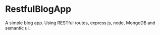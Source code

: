# RestfulBlogApp


A simple blog app.
Using RESTful routes, express js, node, MongoDB and semantic ui.

